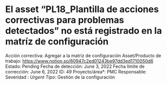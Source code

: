 # El asset “PL18_Plantilla de acciones correctivas para problemas detectados” no está registrado en la matríz de configuración

Acción correctiva: Agregar a la matriz de configuración
Asset/Producto de trabajo: https://www.notion.so/60947c2ed01243be97dd3ed1710050d6
Estado: Pending
Fecha de detección: June 3, 2022
Fecha límite de corrección: June 6, 2022
ID: 49
Proyecto/área*: PMC
Responsable:  
Severidad *: Urgent
Tipo*: Gestión de la configuración